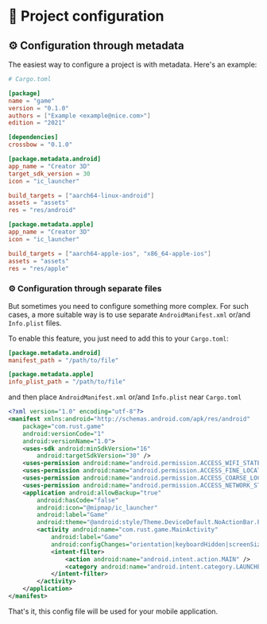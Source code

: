 # 📂 Project configuration

## ⚙️ Сonfiguration through metadata

The easiest way to configure a project is with metadata. Here's an example:

```toml
# Cargo.toml

[package]
name = "game"
version = "0.1.0"
authors = ["Example <example@nice.com>"]
edition = "2021"

[dependencies]
crossbow = "0.1.0"

[package.metadata.android]
app_name = "Creator 3D"
target_sdk_version = 30
icon = "ic_launcher"

build_targets = ["aarch64-linux-android"]
assets = "assets"
res = "res/android"

[package.metadata.apple]
app_name = "Creator 3D"
icon = "ic_launcher"

build_targets = ["aarch64-apple-ios", "x86_64-apple-ios"]
assets = "assets"
res = "res/apple"
```

### ⚙️ Сonfiguration through separate files

But sometimes you need to configure something more complex. For such cases, a more suitable way is to use separate `AndroidManifest.xml` or/and `Info.plist` files.

To enable this feature, you just need to add this to your `Cargo.toml`:

```toml
[package.metadata.android]
manifest_path = "/path/to/file"

[package.metadata.apple]
info_plist_path = "/path/to/file"
```

and then place `AndroidManifest.xml` or/and `Info.plist` near `Cargo.toml`

```xml
<?xml version="1.0" encoding="utf-8"?>
<manifest xmlns:android="http://schemas.android.com/apk/res/android"
    package="com.rust.game"
    android:versionCode="1"
    android:versionName="1.0">
    <uses-sdk android:minSdkVersion="16"
        android:targetSdkVersion="30" />
    <uses-permission android:name="android.permission.ACCESS_WIFI_STATE"/>
    <uses-permission android:name="android.permission.ACCESS_FINE_LOCATION"/>
    <uses-permission android:name="android.permission.ACCESS_COARSE_LOCATION"/>
    <uses-permission android:name="android.permission.ACCESS_NETWORK_STATE" />
    <application android:allowBackup="true"
        android:hasCode="false"
        android:icon="@mipmap/ic_launcher"
        android:label="Game"
        android:theme="@android:style/Theme.DeviceDefault.NoActionBar.Fullscreen">
        <activity android:name="com.rust.game.MainActivity"
            android:label="Game"
            android:configChanges="orientation|keyboardHidden|screenSize">
            <intent-filter>
                <action android:name="android.intent.action.MAIN" />
                <category android:name="android.intent.category.LAUNCHER" />
            </intent-filter>
        </activity>
    </application>
</manifest>
```

That's it, this config file will be used for your mobile application.
